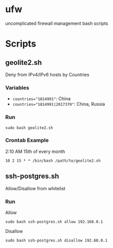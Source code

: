 # ufw
uncomplicated firewall management bash scripts

# Scripts
## geolite2.sh
Deny from IPv4/IPv6 hosts by Countries

### Variables
* `countries="1814991"`: China
* `countries="1814991|2017370"`: China, Russia

### Run
```
sudo bash geolite2.sh
```

### Crontab Example
2:10 AM 15th of every month 

```
10 2 15 * * /bin/bash /path/to/geolite2.sh
```

## ssh-postgres.sh
Allow/Disallow from whitelist

### Run
Allow
```
sudo bash ssh-postgres.sh allow 192.168.0.1
```

Disallow
```
sudo bash ssh-postgres.sh disallow 192.68.0.1
```
